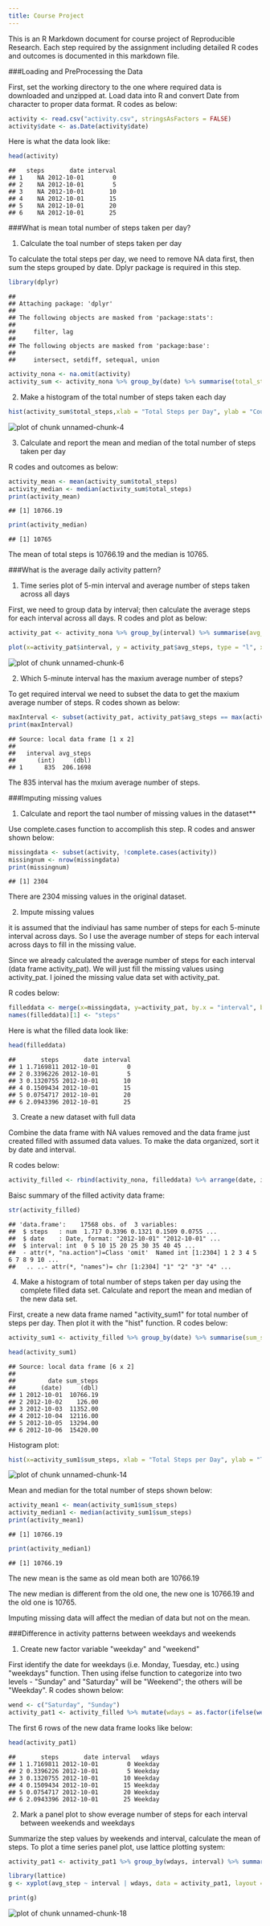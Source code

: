 ```yaml
---
title: Course Project
---
```


This is an R Markdown document for course project of Reproducible Research. Each step required by the assignment including detailed R codes and outcomes is documented in this markdown file.  

###Loading and PreProcessing the Data

First, set the working directory to the one where required data is downloaded and unzipped at. Load data into R and convert Date from character to proper data format. R codes as below:


```r
activity <- read.csv("activity.csv", stringsAsFactors = FALSE)
activity$date <- as.Date(activity$date)
```

Here is what the data look like:


```r
head(activity)
```

```
##   steps       date interval
## 1    NA 2012-10-01        0
## 2    NA 2012-10-01        5
## 3    NA 2012-10-01       10
## 4    NA 2012-10-01       15
## 5    NA 2012-10-01       20
## 6    NA 2012-10-01       25
```



###What is mean total number of steps taken per day?

1. Calculate the toal number of steps taken per day

To calculate the total steps per day, we need to remove NA data first, then sum the steps grouped by date. Dplyr package is required in this step. 


```r
library(dplyr)
```

```
## 
## Attaching package: 'dplyr'
## 
## The following objects are masked from 'package:stats':
## 
##     filter, lag
## 
## The following objects are masked from 'package:base':
## 
##     intersect, setdiff, setequal, union
```

```r
activity_nona <- na.omit(activity) 
activity_sum <- activity_nona %>% group_by(date) %>% summarise(total_steps = sum(steps))
```

2. Make a histogram of the total number of steps taken each day


```r
hist(activity_sum$total_steps,xlab = "Total Steps per Day", ylab = "Counts", main = "Histogram of Total Steps per Day")
```

![plot of chunk unnamed-chunk-4](figure/unnamed-chunk-4-1.png) 

3. Calculate and report the mean and median of the total number of steps taken per day

R codes and outcomes as below:


```r
activity_mean <- mean(activity_sum$total_steps)
activity_median <- median(activity_sum$total_steps)
print(activity_mean)
```

```
## [1] 10766.19
```

```r
print(activity_median)
```

```
## [1] 10765
```

The mean of total steps is 10766.19 and the median is 10765.



###What is the average daily activity pattern?

1. Time series plot of 5-min interval and average number of steps taken across all days

First, we need to group data by interval; then calculate the average steps for each interval across all days. R codes and plot as below:


```r
activity_pat <- activity_nona %>% group_by(interval) %>% summarise(avg_steps = mean(steps))

plot(x=activity_pat$interval, y = activity_pat$avg_steps, type = "l", xlab = "Interval", ylab = "Average Step", main = "Average Daily Activity Pattern")
```

![plot of chunk unnamed-chunk-6](figure/unnamed-chunk-6-1.png) 

2. Which 5-minute interval has the maxium average number of steps?

To get required interval we need to subset the data to get the maxium average number of steps. R codes shown as below:


```r
maxInterval <- subset(activity_pat, activity_pat$avg_steps == max(activity_pat$avg_steps))
print(maxInterval)
```

```
## Source: local data frame [1 x 2]
## 
##   interval avg_steps
##      (int)     (dbl)
## 1      835  206.1698
```

The 835 interval has the mxium average number of steps.



###Imputing missing values

1. Calculate and report the taol number of missing values in the dataset**

Use complete.cases function to accomplish this step. R codes and answer shown below:


```r
missingdata <- subset(activity, !complete.cases(activity))
missingnum <- nrow(missingdata)
print(missingnum)
```

```
## [1] 2304
```

There are 2304 missing values in the original dataset.


2. Impute missing values

it is assumed that the indiviaul has same number of steps for each 5-minute interval across days. So I use the average number of steps for each interval across days to fill in the missing value.

Since we already calculated the average number of steps for each interval (data frame activity_pat). We will just fill the missing values using activity_pat. I joined the missing value data set with activity_pat. 

R codes below:


```r
filleddata <- merge(x=missingdata, y=activity_pat, by.x = "interval", by.y = "interval", all.x = TRUE) %>% select(4, 3, 1) %>% arrange(date, interval)
names(filleddata)[1] <- "steps"
```

Here is what the filled data look like:


```r
head(filleddata)
```

```
##       steps       date interval
## 1 1.7169811 2012-10-01        0
## 2 0.3396226 2012-10-01        5
## 3 0.1320755 2012-10-01       10
## 4 0.1509434 2012-10-01       15
## 5 0.0754717 2012-10-01       20
## 6 2.0943396 2012-10-01       25
```


3. Create a new dataset with full data

Combine the data frame with NA values removed and the data frame just created filled with assumed data values. To make the data organized, sort it by date and interval. 

R codes below:


```r
activity_filled <- rbind(activity_nona, filleddata) %>% arrange(date, interval)
```

Baisc summary of the filled activity data frame:


```r
str(activity_filled)
```

```
## 'data.frame':	17568 obs. of  3 variables:
##  $ steps   : num  1.717 0.3396 0.1321 0.1509 0.0755 ...
##  $ date    : Date, format: "2012-10-01" "2012-10-01" ...
##  $ interval: int  0 5 10 15 20 25 30 35 40 45 ...
##  - attr(*, "na.action")=Class 'omit'  Named int [1:2304] 1 2 3 4 5 6 7 8 9 10 ...
##   .. ..- attr(*, "names")= chr [1:2304] "1" "2" "3" "4" ...
```


4. Make a histogram of total number of steps taken per day using the complete filled data set. Calculate and report the mean and median of the new data set. 

First, create a new data frame named "activity_sum1" for total number of steps per day. Then plot it with the "hist" function. R codes below:


```r
activity_sum1 <- activity_filled %>% group_by(date) %>% summarise(sum_steps = sum(steps))

head(activity_sum1)
```

```
## Source: local data frame [6 x 2]
## 
##         date sum_steps
##       (date)     (dbl)
## 1 2012-10-01  10766.19
## 2 2012-10-02    126.00
## 3 2012-10-03  11352.00
## 4 2012-10-04  12116.00
## 5 2012-10-05  13294.00
## 6 2012-10-06  15420.00
```

Histogram plot: 


```r
hist(x=activity_sum1$sum_steps, xlab = "Total Steps per Day", ylab = "Total Steps", main = "Histogram of Total Steps per Day")
```

![plot of chunk unnamed-chunk-14](figure/unnamed-chunk-14-1.png) 

Mean and median for the total number of steps shown below:


```r
activity_mean1 <- mean(activity_sum1$sum_steps)
activity_median1 <- median(activity_sum1$sum_steps)
print(activity_mean1)
```

```
## [1] 10766.19
```

```r
print(activity_median1)
```

```
## [1] 10766.19
```

The new mean is the same as old mean both are 10766.19

The new median is different from the old one, the new one is 10766.19 and the old one is 10765. 

Imputing missing data will affect the median of data but not on the mean. 



###Difference in activity patterns between weekdays and weekends

1. Create new factor variable "weekday" and "weekend"

First identify the date for weekdays (i.e. Monday, Tuesday, etc.) using "weekdays" function. Then using ifelse function to categorize into two levels - "Sunday" and "Saturday" will be "Weekend"; the others will be "Weekday". R codes shown below:


```r
wend <- c("Saturday", "Sunday")
activity_pat1 <- activity_filled %>% mutate(wdays = as.factor(ifelse(weekdays(activity_filled$date, abbreviate = FALSE) %in% wend, "Weekend", "Weekday")))
```

The first 6 rows of the new data frame looks like below:


```r
head(activity_pat1)
```

```
##       steps       date interval   wdays
## 1 1.7169811 2012-10-01        0 Weekday
## 2 0.3396226 2012-10-01        5 Weekday
## 3 0.1320755 2012-10-01       10 Weekday
## 4 0.1509434 2012-10-01       15 Weekday
## 5 0.0754717 2012-10-01       20 Weekday
## 6 2.0943396 2012-10-01       25 Weekday
```


2. Mark a panel plot to show everage number of steps for each interval between weekends and weekdays

Summarize the step values by weekends and interval, calculate the mean of steps. To plot a time series panel plot, use lattice plotting system:


```r
activity_pat1 <- activity_pat1 %>% group_by(wdays, interval) %>% summarise(avg_step = mean(steps))

library(lattice)
g <- xyplot(avg_step ~ interval | wdays, data = activity_pat1, layout = c(1,2), type = "l", xlab = "Interval", ylab = "Average Steps")

print(g)
```

![plot of chunk unnamed-chunk-18](figure/unnamed-chunk-18-1.png) 



